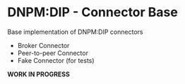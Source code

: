 # DNPM:DIP - Connector Base

Base implementation of DNPM:DIP connectors

* Broker Connector
* Peer-to-peer Connector
* Fake Connector (for tests)

**WORK IN PROGRESS**
